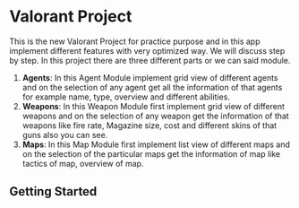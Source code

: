 # Valorant Project 

This is the new Valorant Project for practice purpose and in this app implement different features
with very optimized way. We will discuss step by step. In this project there are three different 
parts or we can said module.

1. **Agents**: In this Agent Module implement grid view of different agents and on the selection of any agent get all the information of that agents for example name, type, overview and different abilities.
2. **Weapons**: In this Weapon Module first implement grid view of different weapons and on the selection of any weapon get the information of that weapons like fire rate, Magazine size, cost and different skins of that guns also you can see.
3. **Maps**: In this Map Module first implement list view of different maps and on the selection of the particular maps get the information of map like tactics of map, overview of map.

## Getting Started



